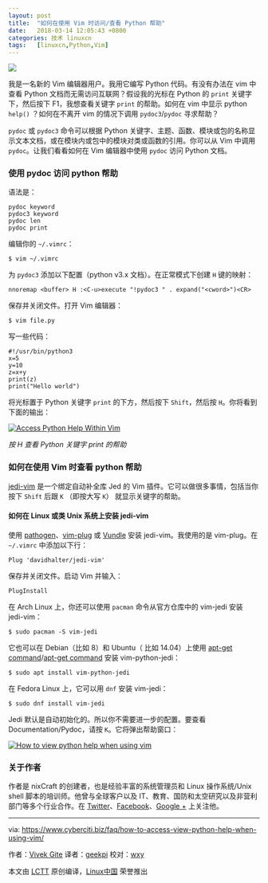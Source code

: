 ```yaml
---
layout: post
title:	"如何在使用 Vim 时访问/查看 Python 帮助"
date:	2018-03-14 12:05:43 +0800 
categories:	技术 linuxcn 
tags:	[linuxcn,Python,Vim]
---
```



![](/Asserts/Images//attachment/album/201803/14/120536s70apheiuip0iuu7.jpg)


我是一名新的 Vim 编辑器用户。我用它编写 Python 代码。有没有办法在 vim 中查看 Python 文档而无需访问互联网？假设我的光标在 Python 的 `print` 关键字下，然后按下 F1，我想查看关键字 `print` 的帮助。如何在 vim 中显示 python `help()` ？如何在不离开 vim 的情况下调用 `pydoc3`/`pydoc` 寻求帮助？


`pydoc` 或 `pydoc3` 命令可以根据 Python 关键字、主题、函数、模块或包的名称显示文本文档，或在模块内或包中的模块对类或函数的引用。你可以从 Vim 中调用 `pydoc`。让我们看看如何在 Vim 编辑器中使用 `pydoc` 访问 Python 文档。


### 使用 pydoc 访问 python 帮助


语法是：



```
pydoc keyword
pydoc3 keyword
pydoc len
pydoc print

```

编辑你的 `~/.vimrc`：



```
$ vim ~/.vimrc

```

为 `pydoc3` 添加以下配置（python v3.x 文档）。在正常模式下创建 `H` 键的映射：



```
nnoremap <buffer> H :<C-u>execute "!pydoc3 " . expand("<cword>")<CR>

```

保存并关闭文件。打开 Vim 编辑器：



```
$ vim file.py

```

写一些代码：



```
#!/usr/bin/python3
x=5
y=10
z=x+y
print(z)
print("Hello world")

```

将光标置于 Python 关键字 `print` 的下方，然后按下 `Shift`，然后按 `H`。你将看到下面的输出：


[![Access Python Help Within Vim](/Asserts/Images//attachment/album/201803/14/120547zvz55tem00ee3ml3.gif)](https://www.cyberciti.biz/media/new/faq/2018/01/Access-Python-Help-Within-Vim.gif)


*按 H 查看 Python 关键字 print 的帮助*


### 如何在使用 Vim 时查看 python 帮助


[jedi-vim](https://github.com/davidhalter/jedi-vim) 是一个绑定自动补全库 Jed 的 Vim 插件。它可以做很多事情，包括当你按下 `Shift` 后跟 `K` （即按大写 `K`） 就显示关键字的帮助。


#### 如何在 Linux 或类 Unix 系统上安装 jedi-vim


使用 [pathogen](https://github.com/tpope/vim-pathogen)、[vim-plug](https://www.cyberciti.biz/programming/vim-plug-a-beautiful-and-minimalist-vim-plugin-manager-for-unix-and-linux-users/) 或 [Vundle](https://github.com/gmarik/vundle) 安装 jedi-vim。我使用的是 vim-plug。在 `~/.vimrc` 中添加以下行：



```
Plug 'davidhalter/jedi-vim'

```

保存并关闭文件。启动 Vim 并输入：



```
PlugInstall

```

在 Arch Linux 上，你还可以使用 `pacman` 命令从官方仓库中的 vim-jedi 安装 jedi-vim：



```
$ sudo pacman -S vim-jedi

```

它也可以在 Debian（比如 8）和 Ubuntu（ 比如 14.04）上使用 [apt-get command](https://www.cyberciti.biz/faq/ubuntu-lts-debian-linux-apt-command-examples/ "See Linux/Unix apt command examples for more info")/[apt-get command](https://www.cyberciti.biz/tips/linux-debian-package-management-cheat-sheet.html "See Linux/Unix apt-get command examples for more info") 安装 vim-python-jedi：



```
$ sudo apt install vim-python-jedi

```

在 Fedora Linux 上，它可以用 `dnf` 安装 vim-jedi：



```
$ sudo dnf install vim-jedi

```

Jedi 默认是自动初始化的。所以你不需要进一步的配置。要查看 Documentation/Pydoc，请按 `K`。它将弹出帮助窗口：


[![How to view python help when using vim](/Asserts/Images//attachment/album/201803/14/120547jz9s7hz1ia4hba4j.jpg)](https://www.cyberciti.biz/media/new/faq/2018/01/How-to-view-Python-Documentation-using-pydoc-within-vim-on-Linux-Unix.jpg)


### 关于作者


作者是 nixCraft 的创建者，也是经验丰富的系统管理员和 Linux 操作系统/Unix shell 脚本的培训师。他曾与全球客户以及 IT、教育、国防和太空研究以及非营利部门等多个行业合作。在 [Twitter](https://twitter.com/nixcraft)、[Facebook](https://facebook.com/nixcraft)、[Google +](https://plus.google.com/+CybercitiBiz) 上关注他。




---


via: <https://www.cyberciti.biz/faq/how-to-access-view-python-help-when-using-vim/>


作者：[Vivek Gite](https://www.cyberciti.biz) 译者：[geekpi](https://github.com/geekpi) 校对：[wxy](https://github.com/wxy)


本文由 [LCTT](https://github.com/LCTT/TranslateProject) 原创编译，[Linux中国](https://linux.cn/) 荣誉推出
